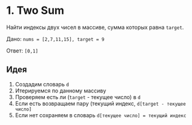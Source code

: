# 1. Two Sum

Найти индексы двух чисел в массиве, сумма которых равна `target`.

Дано: `nums = [2,7,11,15], target = 9`

Ответ: `[0,1]`

## Идея

1. Создадим словарь `d`
2. Итерируемся по данному массиву
3. Проверяем есть ли (`target` - текущее число) в `d`
4. Если есть возвращаем пару (текущий индекс, `d[target - текущее число]`
5. Если нет сохраняем в словарь `d[текущее число] = текущий индекс`